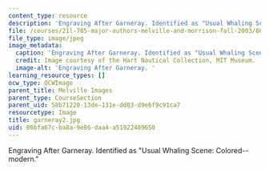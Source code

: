 ```yaml
---
content_type: resource
description: 'Engraving After Garneray. Identified as "Usual Whaling Scene: Colored--modern." '
file: /courses/21l-705-major-authors-melville-and-morrison-fall-2003/86bfa67cba8a9e86daa4a51922489650_garneray2.jpg
file_type: image/jpeg
image_metadata:
  caption: 'Engraving After Garneray. Identified as "Usual Whaling Scene: Colored--modern."'
  credit: Image courtesy of the Hart Nautical Collection, MIT Museum.
  image-alt: 'Engraving After Garneray. '
learning_resource_types: []
ocw_type: OCWImage
parent_title: Melville Images
parent_type: CourseSection
parent_uid: 58b71220-13de-131e-dd03-d9e6f9c91ca7
resourcetype: Image
title: garneray2.jpg
uid: 86bfa67c-ba8a-9e86-daa4-a51922489650
---
```

Engraving After Garneray. Identified as "Usual Whaling Scene: Colored--modern." 


